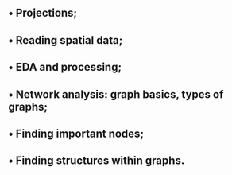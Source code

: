 • Projections;
-------------------------------
• Reading spatial data;
----------------------------------------------------------
• EDA and processing;
----------------------------------------------------------
• Network analysis: graph basics, types of graphs;
---------------------------------------------------------
• Finding important nodes;
-------------------------------------------------------------
• Finding structures within graphs.
-----------------------------------------------------------

